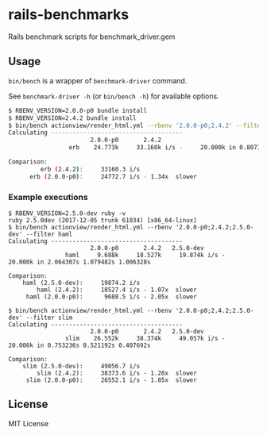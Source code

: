 # rails-benchmarks

Rails benchmark scripts for benchmark\_driver.gem

## Usage

`bin/bench` is a wrapper of `benchmark-driver` command.

See `benchmark-driver -h` (or `bin/bench -h`) for available options.

```bash
$ RBENV_VERSION=2.0.0-p0 bundle install
$ RBENV_VERSION=2.4.2 bundle install
$ bin/bench actionview/render_html.yml --rbenv '2.0.0-p0;2.4.2' --filter erb
Calculating -------------------------------------
                       2.0.0-p0       2.4.2
                 erb    24.773k     33.160k i/s -     20.000k in 0.807339s 0.603131s

Comparison:
         erb (2.4.2):     33160.3 i/s
      erb (2.0.0-p0):     24772.7 i/s - 1.34x  slower

```

### Example executions

```
$ RBENV_VERSION=2.5.0-dev ruby -v
ruby 2.5.0dev (2017-12-05 trunk 61034) [x86_64-linux]
$ bin/bench actionview/render_html.yml --rbenv '2.0.0-p0;2.4.2;2.5.0-dev' --filter haml
Calculating -------------------------------------
                       2.0.0-p0       2.4.2   2.5.0-dev
                haml     9.688k     18.527k     19.874k i/s -     20.000k in 2.064307s 1.079482s 1.006328s

Comparison:
    haml (2.5.0-dev):     19874.2 i/s
        haml (2.4.2):     18527.4 i/s - 1.07x  slower
     haml (2.0.0-p0):      9688.5 i/s - 2.05x  slower
```

```
$ bin/bench actionview/render_html.yml --rbenv '2.0.0-p0;2.4.2;2.5.0-dev' --filter slim
Calculating -------------------------------------
                       2.0.0-p0       2.4.2   2.5.0-dev
                slim    26.552k     38.374k     49.057k i/s -     20.000k in 0.753236s 0.521192s 0.407692s

Comparison:
    slim (2.5.0-dev):     49056.7 i/s
        slim (2.4.2):     38373.6 i/s - 1.28x  slower
     slim (2.0.0-p0):     26552.1 i/s - 1.85x  slower
```

## License

MIT License
